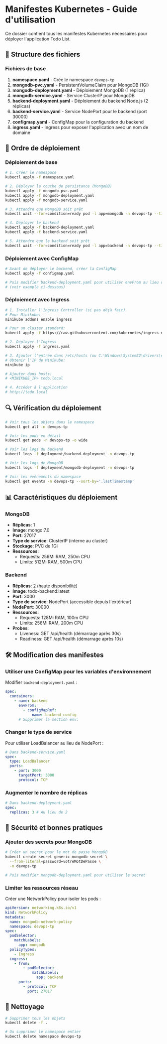 # Manifestes Kubernetes - Guide d'utilisation

Ce dossier contient tous les manifestes Kubernetes nécessaires pour déployer l'application Todo List.

## 📁 Structure des fichiers

### Fichiers de base

1. **namespace.yaml** - Crée le namespace `devops-tp`
2. **mongodb-pvc.yaml** - PersistentVolumeClaim pour MongoDB (1Gi)
3. **mongodb-deployment.yaml** - Déploiement MongoDB (1 réplica)
4. **mongodb-service.yaml** - Service ClusterIP pour MongoDB
5. **backend-deployment.yaml** - Déploiement du backend Node.js (2 réplicas)
6. **backend-service.yaml** - Service NodePort pour le backend (port 30000)
7. **configmap.yaml** - ConfigMap pour la configuration du backend
8. **ingress.yaml** - Ingress pour exposer l'application avec un nom de domaine

## 🚀 Ordre de déploiement

### Déploiement de base

```bash
# 1. Créer le namespace
kubectl apply -f namespace.yaml

# 2. Déployer la couche de persistance (MongoDB)
kubectl apply -f mongodb-pvc.yaml
kubectl apply -f mongodb-deployment.yaml
kubectl apply -f mongodb-service.yaml

# 3. Attendre que MongoDB soit prêt
kubectl wait --for=condition=ready pod -l app=mongodb -n devops-tp --timeout=120s

# 4. Déployer le backend
kubectl apply -f backend-deployment.yaml
kubectl apply -f backend-service.yaml

# 5. Attendre que le backend soit prêt
kubectl wait --for=condition=ready pod -l app=backend -n devops-tp --timeout=120s
```

### Déploiement avec ConfigMap

```bash
# Avant de déployer le backend, créer la ConfigMap
kubectl apply -f configmap.yaml

# Puis modifier backend-deployment.yaml pour utiliser envFrom au lieu de env
# (voir exemple ci-dessous)
```

### Déploiement avec Ingress

```bash
# 1. Installer l'Ingress Controller (si pas déjà fait)
# Pour Minikube:
minikube addons enable ingress

# Pour un cluster standard:
kubectl apply -f https://raw.githubusercontent.com/kubernetes/ingress-nginx/controller-v1.8.1/deploy/static/provider/cloud/deploy.yaml

# 2. Déployer l'Ingress
kubectl apply -f ingress.yaml

# 3. Ajouter l'entrée dans /etc/hosts (ou C:\Windows\System32\drivers\etc\hosts)
# Obtenir l'IP de Minikube:
minikube ip

# Ajouter dans hosts:
# <MINIKUBE_IP> todo.local

# 4. Accéder à l'application
# http://todo.local
```

## 🔍 Vérification du déploiement

```bash
# Voir tous les objets dans le namespace
kubectl get all -n devops-tp

# Voir les pods en détail
kubectl get pods -n devops-tp -o wide

# Voir les logs du backend
kubectl logs -f deployment/backend-deployment -n devops-tp

# Voir les logs de MongoDB
kubectl logs -f deployment/mongodb-deployment -n devops-tp

# Voir les événements du namespace
kubectl get events -n devops-tp --sort-by='.lastTimestamp'
```

## 📊 Caractéristiques du déploiement

### MongoDB

- **Réplicas**: 1
- **Image**: mongo:7.0
- **Port**: 27017
- **Type de service**: ClusterIP (interne au cluster)
- **Stockage**: PVC de 1Gi
- **Ressources**:
  - Requests: 256Mi RAM, 250m CPU
  - Limits: 512Mi RAM, 500m CPU

### Backend

- **Réplicas**: 2 (haute disponibilité)
- **Image**: todo-backend:latest
- **Port**: 3000
- **Type de service**: NodePort (accessible depuis l'extérieur)
- **NodePort**: 30000
- **Ressources**:
  - Requests: 128Mi RAM, 100m CPU
  - Limits: 256Mi RAM, 200m CPU
- **Probes**:
  - Liveness: GET /api/health (démarrage après 30s)
  - Readiness: GET /api/health (démarrage après 10s)

## 🛠️ Modification des manifestes

### Utiliser une ConfigMap pour les variables d'environnement

Modifier `backend-deployment.yaml` :

```yaml
spec:
  containers:
    - name: backend
      envFrom:
        - configMapRef:
            name: backend-config
      # Supprimer la section env:
```

### Changer le type de service

Pour utiliser LoadBalancer au lieu de NodePort :

```yaml
# Dans backend-service.yaml
spec:
  type: LoadBalancer
  ports:
    - port: 3000
      targetPort: 3000
      protocol: TCP
```

### Augmenter le nombre de réplicas

```yaml
# Dans backend-deployment.yaml
spec:
  replicas: 3 # Au lieu de 2
```

## 🔐 Sécurité et bonnes pratiques

### Ajouter des secrets pour MongoDB

```bash
# Créer un secret pour le mot de passe MongoDB
kubectl create secret generic mongodb-secret \
  --from-literal=password=votreMotDePasse \
  -n devops-tp

# Puis modifier mongodb-deployment.yaml pour utiliser le secret
```

### Limiter les ressources réseau

Créer une NetworkPolicy pour isoler les pods :

```yaml
apiVersion: networking.k8s.io/v1
kind: NetworkPolicy
metadata:
  name: mongodb-network-policy
  namespace: devops-tp
spec:
  podSelector:
    matchLabels:
      app: mongodb
  policyTypes:
    - Ingress
  ingress:
    - from:
        - podSelector:
            matchLabels:
              app: backend
      ports:
        - protocol: TCP
          port: 27017
```

## 🧹 Nettoyage

```bash
# Supprimer tous les objets
kubectl delete -f .

# Ou supprimer le namespace entier
kubectl delete namespace devops-tp
```
